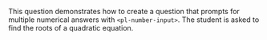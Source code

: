 This question demonstrates how to create a question that prompts for multiple numerical answers with `<pl-number-input>`. The student is asked to find the roots of a quadratic equation.

